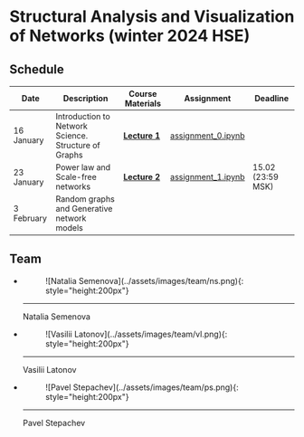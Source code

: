 # Structural Analysis and Visualization of Networks (winter 2024 HSE)


## Schedule

| Date       | Description                                          | Course Materials                                                            | Assignment                                                                                            | Deadline          |
| ---------- | ---------------------------------------------------- | --------------------------------------------------------------------------- | ----------------------------------------------------------------------------------------------------- | ----------------- |
| 16 January | Introduction to Network Science. Structure of Graphs | [**Lecture 1**](../assets/lectures/winter_2024_hse_savn/SAVN_lecture_1.pdf) | [assignment_0.ipynb](https://github.com/ohmygraphs/SAVN_2024_winter_HSE/blob/main/assignment_0.ipynb) |                   |
| 23 January | Power law and Scale-free networks                    | [**Lecture 2**](../assets/lectures/winter_2024_hse_savn/SAVN_lecture_2.pdf) | [assignment_1.ipynb](https://github.com/ohmygraphs/SAVN_2024_winter_HSE/blob/main/assignment_1.ipynb) | 15.02 (23:59 MSK) |
| 3 February | Random graphs and Generative network models          |                                                                             |                                                                                                       |


## Team

<div class="grid cards" markdown>

-   <figure markdown>![Natalia Semenova](../assets/images/team/ns.png){: style="height:200px"}</figure>

    ---

    Natalia Semenova


-   <figure markdown>![Vasilii Latonov](../assets/images/team/vl.png){: style="height:200px"}</figure>

    ---

    Vasilii Latonov

-   <figure markdown>![Pavel Stepachev](../assets/images/team/ps.png){: style="height:200px"}</figure>
    
    ---
    
    Pavel Stepachev

</div>
